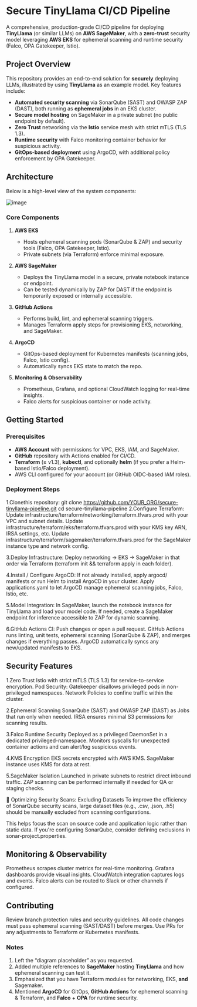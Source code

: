 # Secure TinyLlama CI/CD Pipeline

A comprehensive, production-grade CI/CD pipeline for deploying **TinyLlama** (or similar LLMs) on **AWS SageMaker**, with a **zero-trust** security model leveraging **AWS EKS** for ephemeral scanning and runtime security (Falco, OPA Gatekeeper, Istio).

## Project Overview

This repository provides an end-to-end solution for **securely** deploying LLMs, illustrated by using **TinyLlama** as an example model. Key features include:

- **Automated security scanning** via SonarQube (SAST) and OWASP ZAP (DAST), both running as **ephemeral jobs** in an EKS cluster.
- **Secure model hosting** on SageMaker in a private subnet (no public endpoint by default).
- **Zero Trust** networking via the **Istio** service mesh with strict mTLS (TLS 1.3).
- **Runtime security** with Falco monitoring container behavior for suspicious activity.
- **GitOps-based deployment** using ArgoCD, with additional policy enforcement by OPA Gatekeeper.

## Architecture

Below is a high-level view of the system components:

![image](https://github.com/user-attachments/assets/5ca33973-d04f-4e3d-9f65-289c2a5e4420)


### Core Components

1. **AWS EKS**  
   - Hosts ephemeral scanning pods (SonarQube & ZAP) and security tools (Falco, OPA Gatekeeper, Istio).
   - Private subnets (via Terraform) enforce minimal exposure.

2. **AWS SageMaker**  
   - Deploys the TinyLlama model in a secure, private notebook instance or endpoint.
   - Can be tested dynamically by ZAP for DAST if the endpoint is temporarily exposed or internally accessible.

3. **GitHub Actions**  
   - Performs build, lint, and ephemeral scanning triggers.
   - Manages Terraform apply steps for provisioning EKS, networking, and SageMaker.

4. **ArgoCD**  
   - GitOps-based deployment for Kubernetes manifests (scanning jobs, Falco, Istio config).
   - Automatically syncs EKS state to match the repo.

5. **Monitoring & Observability**  
   - Prometheus, Grafana, and optional CloudWatch logging for real-time insights.
   - Falco alerts for suspicious container or node activity.

## Getting Started

### Prerequisites

- **AWS Account** with permissions for VPC, EKS, IAM, and SageMaker.
- **GitHub** repository with Actions enabled for CI/CD.
- **Terraform** (≥ v1.3), **kubectl**, and optionally **helm** (if you prefer a Helm-based Istio/Falco deployment).
- AWS CLI configured for your account (or GitHub OIDC-based IAM roles).

### Deployment Steps ###

1.Clonethis repository:
   git clone https://github.com/YOUR_ORG/secure-tinyllama-pipeline.git
   cd secure-tinyllama-pipeline
2.Configure Terraform:
Update infrastructure/terraform/networking/terraform.tfvars.prod with your VPC and subnet details.
Update infrastructure/terraform/eks/terraform.tfvars.prod with your KMS key ARN, IRSA settings, etc.
Update infrastructure/terraform/sagemaker/terraform.tfvars.prod for the SageMaker instance type and network config.

3.Deploy Infrastructure:
Deploy networking → EKS → SageMaker in that order via Terraform (terraform init && terraform apply in each folder).

4.Install / Configure ArgoCD:
If not already installed, apply argocd/ manifests or run Helm to install ArgoCD in your cluster.
Apply applications.yaml to let ArgoCD manage ephemeral scanning jobs, Falco, Istio, etc.

5.Model Integration:
In SageMaker, launch the notebook instance for TinyLlama and load your model code.
If needed, create a SageMaker endpoint for inference accessible to ZAP for dynamic scanning.

6.GitHub Actions CI:
Push changes or open a pull request.
GitHub Actions runs linting, unit tests, ephemeral scanning (SonarQube & ZAP), and merges changes if everything passes.
ArgoCD automatically syncs any new/updated manifests to EKS.

## Security Features ##
1.Zero Trust
Istio with strict mTLS (TLS 1.3) for service-to-service encryption.
Pod Security: Gatekeeper disallows privileged pods in non-privileged namespaces.
Network Policies to confine traffic within the cluster.

2.Ephemeral Scanning
SonarQube (SAST) and OWASP ZAP (DAST) as Jobs that run only when needed.
IRSA ensures minimal S3 permissions for scanning results.

3.Falco Runtime Security
Deployed as a privileged DaemonSet in a dedicated privileged-namespace.
Monitors syscalls for unexpected container actions and can alert/log suspicious events.

4.KMS Encryption
EKS secrets encrypted with AWS KMS.
SageMaker instance uses KMS for data at rest.

5.SageMaker Isolation
Launched in private subnets to restrict direct inbound traffic.
ZAP scanning can be performed internally if needed for QA or staging checks.

📌 Optimizing Security Scans: Excluding Datasets
To improve the efficiency of SonarQube security scans, large dataset files (e.g., .csv, .json, .h5) should be manually excluded from scanning configurations.

This helps focus the scan on source code and application logic rather than static data.
If you're configuring SonarQube, consider defining exclusions in sonar-project.properties.


## Monitoring & Observability ##

Prometheus scrapes cluster metrics for real-time monitoring.
Grafana dashboards provide visual insights.
CloudWatch integration captures logs and events.
Falco alerts can be routed to Slack or other channels if configured.


## Contributing ##
Review branch protection rules and security guidelines.
All code changes must pass ephemeral scanning (SAST/DAST) before merges.
Use PRs for any adjustments to Terraform or Kubernetes manifests.



### Notes
1. Left the “diagram placeholder” as you requested.  
2. Added multiple references to **SageMaker** hosting **TinyLlama** and how ephemeral scanning can test it.  
3. Emphasized that you have Terraform modules for networking, EKS, **and** Sagemaker.  
4. Mentioned **ArgoCD** for GitOps, **GitHub Actions** for ephemeral scanning & Terraform, and **Falco** + **OPA** for runtime security.
